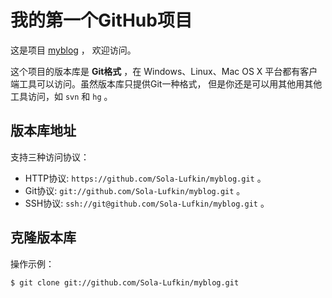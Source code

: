 # 我的第一个GitHub项目

这是项目 [myblog](https://github.com/Sola-Lufkin/myblog.git) ，
欢迎访问。

这个项目的版本库是 **Git格式** ，在 Windows、Linux、Mac OS X
平台都有客户端工具可以访问。虽然版本库只提供Git一种格式，
但是你还是可以用其他用其他工具访问，如 ``svn`` 和 ``hg`` 。

## 版本库地址

支持三种访问协议：

* HTTP协议: `https://github.com/Sola-Lufkin/myblog.git` 。
* Git协议: `git://github.com/Sola-Lufkin/myblog.git` 。
* SSH协议: `ssh://git@github.com/Sola-Lufkin/myblog.git` 。

## 克隆版本库

操作示例：

    $ git clone git://github.com/Sola-Lufkin/myblog.git
